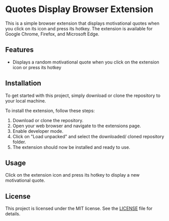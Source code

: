 
# Quotes Display Browser Extension

This is a simple browser extension that displays motivational quotes when you click on its icon and press its hotkey. The extension is available for Google Chrome, Firefox, and Microsoft Edge.






## Features

- Displays a random motivational quote when you click on the extension icon or press its hotkey




## Installation

To get started with this project, simply download or clone the repository to your local machine.

To install the extension, follow these steps:

1. Download or clone the repository.
2. Open your web browser and navigate to the extensions page.
3. Enable developer mode.
4. Click on "Load unpacked" and select the downloaded/ cloned repository folder.
5. The extension should now be installed and ready to use.



## Usage

Click on the extension icon and press its hotkey to display a new motivational quote.


## License

This project is licensed under the MIT license. See the [LICENSE](./LICENSE) file for details.
